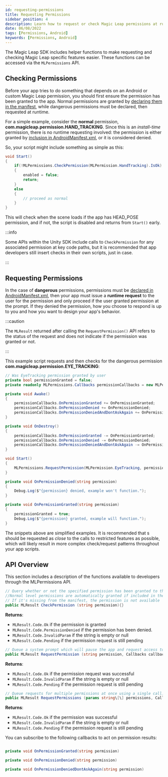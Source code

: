 ```yaml
---
id: requesting-permissions
title: Requesting Permissions
sidebar_position: 4
description: Learn how to request or check Magic Leap permissions at runtime.
date: 06/08/2022
tags: [Permissions, Android]
keywords: [Permissions, Android]
---
```



The Magic Leap SDK includes helper functions to make requesting and checking Magic Leap specific features easier. These functions can be accessed via the `MLPermissions` API.


## Checking Permissions

Before your app tries to do something that depends on an Android or custom Magic Leap permission, you should first ensure the permission has been granted to the app. Normal permissions are granted by [declaring them in the manifest](/versioned_docs/version-03-Jan-2023/guides/unity/permissions/declaring-permissions.md), while dangerous permissions must be declared, then requested at runtime.

For a simple example, consider the **normal** permission, **com.magicleap.permission.HAND_TRACKING**. Since this is an _install-time_ permission, there is no runtime requesting involved: the permission is either granted by [inclusion in AndroidManifest.xml](/versioned_docs/version-03-Jan-2023/guides/unity/permissions/declaring-permissions.md), or it is considered denied.

So, your script might include something as simple as this:

```csharp
void Start()
{
    if(!MLPermissions.CheckPermission(MLPermission.HandTracking).IsOk)
    {
        enabled = false;
        return;
    }
    else
    {
        // proceed as normal
    }
}
```

This will check when the scene loads if the app has HEAD_POSE permission, and if not, the script is disabled and returns from `Start()` early.

:::info

Some APIs within the Unity SDK include calls to `CheckPermission` for any associated permission at key code paths, but it is recommended that app developers still insert checks in their own scripts, just in case.

:::

## Requesting Permissions

In the case of **dangerous** permissions, permissions must be [declared in AndroidManifest.xml](/versioned_docs/version-03-Jan-2023/guides/unity/permissions/declaring-permissions.md), then your app must issue a **runtime request** to the user for the permission and only proceed if the user granted permission at the prompt. If they denied the permission, how you choose to respond is up to you and how you want to design your app's behavior.

:::caution

The  `MLResult` returned after calling the `RequestPermission()` API refers to the status of the request and does not indicate if the permission was granted or not.

:::

This example script requests and then checks for the dangerous permission **com.magicleap.permission.EYE_TRACKING**:

```csharp
// Was EyeTracking permission granted by user
private bool permissionGranted = false;
private readonly MLPermissions.Callbacks permissionCallbacks = new MLPermissions.Callbacks();

private void Awake()
{
    permissionCallbacks.OnPermissionGranted += OnPermissionGranted;
    permissionCallbacks.OnPermissionDenied += OnPermissionDenied;
    permissionCallbacks.OnPermissionDeniedAndDontAskAgain += OnPermissionDenied;
}

private void OnDestroy()
{
    permissionCallbacks.OnPermissionGranted -= OnPermissionGranted;
    permissionCallbacks.OnPermissionDenied -= OnPermissionDenied;
    permissionCallbacks.OnPermissionDeniedAndDontAskAgain -= OnPermissionDenied;
}

void Start()
{
    MLPermissions.RequestPermission(MLPermission.EyeTracking, permissionCallbacks);
}

private void OnPermissionDenied(string permission)
{
    Debug.Log($"{permission} denied, example won't function.");
}

private void OnPermissionGranted(string permission)
{
    permissionGranted = true;
    Debug.Log($"{permission} granted, example will function.");
}

```

The snippets above are simplified examples. It is recommended that s should be requested as _close_ to the calls to restricted features as possible, which will likely result in more complex check/request patterns throughout your app scripts.

## API Overview

This section includes a description of the functions available to developers through the MLPermissions API.

```csharp
// Query whether or not the specified permission has been granted to the app. 
//Normal level permissions are automatically granted if included in the app manifest.
// If it's missing from the manifest, the permission is not available
public MLResult CheckPermission (string permission){}
```
**Returns**: 
- `MLResult.Code.Ok` if the permission is granted
- `MLResult.Code.PermissionDenied` if the permission has been denied.
- `MLResult.Code.InvalidParam` if the string is empty or null
- `MLResult.Code.Pending` if the permission request is still pending

```csharp
// Queue a system prompt which will pause the app and request access to the specified permission.
public MLResult RequestPermission (string permission, Callbacks callbacks){}
```

**Returns**: 
- `MLResult.Code.Ok` if the permission request was successful
- `MLResult.Code.InvalidParam` if the string is empty or null
- `MLResult.Code.Pending` if the permission request is still pending

```csharp
// Queue requests for multiple permissions at once using a single call.
public MLResult RequestPermissions (params string\[\] permissions, Callbacks callbacks){}
```

**Returns**: 
- `MLResult.Code.Ok` if the permission was successful
- `MLResult.Code.InvalidParam` if the string is empty or null
- `MLResult.Code.Pending` if the permission request is still pending

You can subscribe to the following callbacks to act on permission results:

```csharp

private void OnPermissionGranted(string permission)

private void OnPermissionDenied(string permission)

private void OnPermissionDeniedDontAskAgain(string permission)

```
